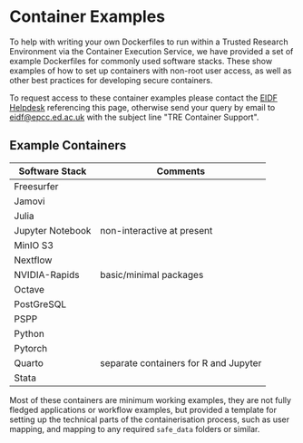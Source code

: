 # Container Examples

To help with writing your own Dockerfiles to run within a Trusted Research Environment via the Container Execution Service, we have provided a set of example Dockerfiles for commonly used software stacks. These show examples of how to set up containers with non-root user access, as well as other best practices for developing secure containers.

To request access to these container examples please contact the [EIDF Helpdesk](https://portal.eidf.ac.uk/queries/submit) referencing this page, otherwise send your query by email to [eidf@epcc.ed.ac.uk](mailto:eidf@epcc.ed.ac.uk) with the subject line "TRE Container Support".

## Example Containers

| Software Stack   |   Comments |
| ---------------  |   -------- |
| Freesurfer       |            |
| Jamovi           |            |
| Julia            |   |
| Jupyter Notebook | non-interactive at present |
| MinIO S3         |  |
| Nextflow         |  |
| NVIDIA-Rapids    |  basic/minimal packages |
| Octave           |  |
| PostGreSQL       |  |
| PSPP             |  |
| Python           |  |
| Pytorch          |  |
| Quarto           | separate containers for R and Jupyter |
| Stata            |

Most of these containers are minimum working examples, they are not fully fledged applications or workflow examples, but provided a template for setting up the technical parts of the containerisation process, such as user mapping, and mapping to any required `safe_data` folders or similar.
